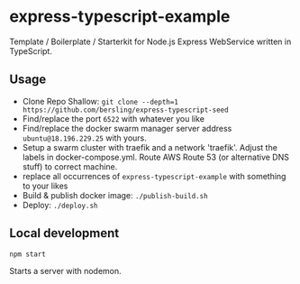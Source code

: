 # express-typescript-example

Template / Boilerplate / Starterkit for Node.js Express WebService written in TypeScript.

## Usage

- Clone Repo Shallow: `git clone --depth=1 https://github.com/bersling/express-typescript-seed`
- Find/replace the port `6522` with whatever you like
- Find/replace the docker swarm manager server address `ubuntu@18.196.229.25` with yours.
- Setup a swarm cluster with traefik and a network 'traefik'. Adjust the labels in docker-compose.yml. Route AWS Route 53 (or alternative DNS stuff) to correct machine.
- replace all occurrences of `express-typescript-example` with something to your likes
- Build & publish docker image: `./publish-build.sh`
- Deploy: `./deploy.sh`

## Local development

```
npm start
```

Starts a server with nodemon.
